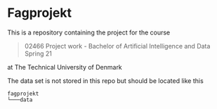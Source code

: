 # Fagprojekt

This is a repository containing the project for the course
> 02466 Project work - Bachelor of Artificial Intelligence and Data Spring 21

at The Technical University of Denmark

The data set is not stored in this repo but should be located like this

```
fagprojekt
└───data
```